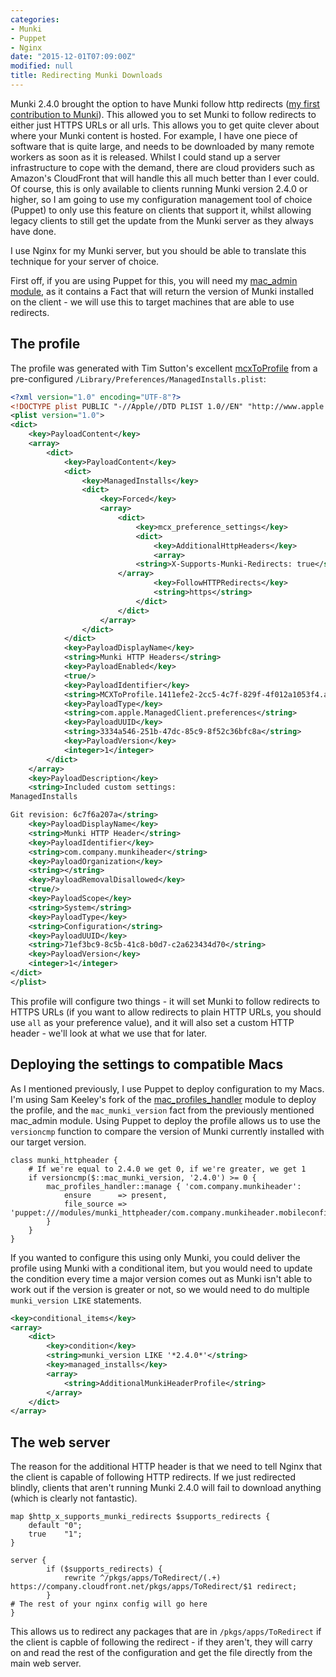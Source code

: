 ```yaml
---
categories:
- Munki
- Puppet
- Nginx
date: "2015-12-01T07:09:00Z"
modified: null
title: Redirecting Munki Downloads
---
```


Munki 2.4.0 brought the option to have Munki follow http redirects ([my first contribution to Munki](https://github.com/munki/munki/pull/530)). This allowed you to set Munki to follow redirects to either just HTTPS URLs or all urls. This allows you to get quite clever about where your Munki content is hosted. For example, I have one piece of software that is quite large, and needs to be downloaded by many remote workers as soon as it is released. Whilst I could stand up a server infrastructure to cope with the demand, there are cloud providers such as Amazon's CloudFront that will handle this all much better than I ever could. Of course, this is only available to clients running Munki version 2.4.0 or higher, so I am going to use my configuration management tool of choice (Puppet) to only use this feature on clients that support it, whilst allowing legacy clients to still get the update from the Munki server as they always have done. <!--more-->

I use Nginx for my Munki server, but you should be able to translate this technique for your server of choice.

First off, if you are using Puppet for this, you will need my [mac_admin module](https://github.com/grahamgilbert/puppet-mac_admin), as it contains a Fact that will return the version of Munki installed on the client - we will use this to target machines that are able to use redirects.

## The profile

The profile was generated with Tim Sutton's excellent [mcxToProfile](https://github.com/timsutton/mcxToProfile) from a pre-configured `/Library/Preferences/ManagedInstalls.plist`:

``` xml
<?xml version="1.0" encoding="UTF-8"?>
<!DOCTYPE plist PUBLIC "-//Apple//DTD PLIST 1.0//EN" "http://www.apple.com/DTDs/PropertyList-1.0.dtd">
<plist version="1.0">
<dict>
    <key>PayloadContent</key>
    <array>
        <dict>
            <key>PayloadContent</key>
            <dict>
                <key>ManagedInstalls</key>
                <dict>
                    <key>Forced</key>
                    <array>
                        <dict>
                            <key>mcx_preference_settings</key>
                            <dict>
                                <key>AdditionalHttpHeaders</key>
                                <array>
                            <string>X-Supports-Munki-Redirects: true</string>
                        </array>
                                <key>FollowHTTPRedirects</key>
                                <string>https</string>
                            </dict>
                        </dict>
                    </array>
                </dict>
            </dict>
            <key>PayloadDisplayName</key>
            <string>Munki HTTP Headers</string>
            <key>PayloadEnabled</key>
            <true/>
            <key>PayloadIdentifier</key>
            <string>MCXToProfile.1411efe2-2cc5-4c7f-829f-4f012a1053f4.alacarte.customsettings.3334a546-251b-47dc-85c9-8f52c36bfc8a</string>
            <key>PayloadType</key>
            <string>com.apple.ManagedClient.preferences</string>
            <key>PayloadUUID</key>
            <string>3334a546-251b-47dc-85c9-8f52c36bfc8a</string>
            <key>PayloadVersion</key>
            <integer>1</integer>
        </dict>
    </array>
    <key>PayloadDescription</key>
    <string>Included custom settings:
ManagedInstalls

Git revision: 6c7f6a207a</string>
    <key>PayloadDisplayName</key>
    <string>Munki HTTP Header</string>
    <key>PayloadIdentifier</key>
    <string>com.company.munkiheader</string>
    <key>PayloadOrganization</key>
    <string></string>
    <key>PayloadRemovalDisallowed</key>
    <true/>
    <key>PayloadScope</key>
    <string>System</string>
    <key>PayloadType</key>
    <string>Configuration</string>
    <key>PayloadUUID</key>
    <string>71ef3bc9-8c5b-41c8-b0d7-c2a623434d70</string>
    <key>PayloadVersion</key>
    <integer>1</integer>
</dict>
</plist>
```

This profile will configure two things - it will set Munki to follow redirects to HTTPS URLs (if you want to allow redirects to plain HTTP URLs, you should use `all` as your preference value), and it will also set a custom HTTP header - we'll look at what we use that for later.

## Deploying the settings to compatible Macs

As I mentioned previously, I use Puppet to deploy configuration to my Macs. I'm using Sam Keeley's fork of the [mac_profiles_handler](https://github.com/keeleysam/puppet-mac_profiles_handler) module to deploy the profile, and the `mac_munki_version` fact from the previously mentioned mac_admin module. Using Puppet to deploy the profile allows us to use the `versioncmp` function to compare the version of Munki currently installed with our target version.

``` puppet
class munki_httpheader {
    # If we're equal to 2.4.0 we get 0, if we're greater, we get 1
    if versioncmp($::mac_munki_version, '2.4.0') >= 0 {
        mac_profiles_handler::manage { 'com.company.munkiheader':
            ensure      => present,
            file_source => 'puppet:///modules/munki_httpheader/com.company.munkiheader.mobileconfig',
        }
    }
}
```

If you wanted to configure this using only Munki, you could deliver the profile using Munki with a conditional item, but you would need to update the condition every time a major version comes out as Munki isn't able to work out if the version is greater or not, so we would need to do multiple `munki_version LIKE` statements.

``` xml
<key>conditional_items</key>
<array>
    <dict>
        <key>condition</key>
        <string>munki_version LIKE '*2.4.0*'</string>
        <key>managed_installs</key>
        <array>
            <string>AdditionalMunkiHeaderProfile</string>
        </array>
    </dict>
</array>
```

## The web server

The reason for the additional HTTP header is that we need to tell Nginx that the client is capable of following HTTP redirects. If we just redirected blindly, clients that aren't running Munki 2.4.0 will fail to download anything (which is clearly not fantastic).

``` nginx
map $http_x_supports_munki_redirects $supports_redirects {
    default "0";
    true    "1";
}

server {
        if ($supports_redirects) {
            rewrite ^/pkgs/apps/ToRedirect/(.+) https://company.cloudfront.net/pkgs/apps/ToRedirect/$1 redirect;
        }
# The rest of your nginx config will go here
}
```

This allows us to redirect any packages that are in `/pkgs/apps/ToRedirect` if the client is capble of following the redirect - if they aren't, they will carry on and read the rest of the configuration and get the file directly from the main web server.
